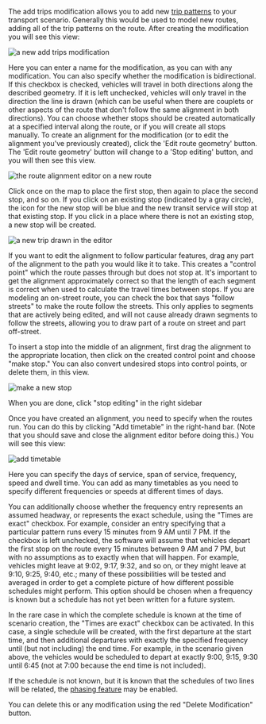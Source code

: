 The add trips modification allows you to add new [trip patterns](../glossary#trip-pattern) to your transport scenario. Generally
this would be used to model new routes, adding all of the trip patterns on the route. After creating the modification you will see this view:

<img src="../../img/new-add-trip-pattern.png" alt="a new add trips modification" />

Here you can enter a name for the modification, as you can with any modification. You can also specify whether the modification is bidirectional. If this checkbox is checked, vehicles will travel in both directions
along the described geometry. If it is left unchecked, vehicles will only travel in the direction the line is drawn (which can be useful when there are couplets
or other aspects of the route that don't follow the same alignment in both directions). You can choose whether stops should be created automatically at a specified interval
along the route, or if you will create all stops manually. To create an alignment for the modification (or to edit the alignment you've previously created), click the 'Edit route geometry'
button. The 'Edit route geometry' button will change to a 'Stop editing' button, and you will then see this view.

<img src="../../img/blank-geometry.png" alt="the route alignment editor on a new route" />

Click once on the map to place the first stop, then again to place the second stop, and so on. If you click on an existing stop (indicated by a gray circle), the
icon for the new stop will be blue and
the new transit service will stop at that existing stop. If you click in a place where there is not an existing stop, a new stop will be created.  

<img src="../../img/trip-drawn.png" alt="a new trip drawn in the editor" />

If you want to edit the alignment to follow particular features, drag any part of the alignment to the path you would like it to take. This creates a "control point" which the route
passes through but does not stop at. It's important to get the alignment approximately correct so that the length of each
segment is correct when used to calculate the travel times between stops. If you are modeling an on-street route, you can check the box that says "follow streets" to
make the route follow the streets. This only applies to segments that are actively being edited, and will not cause already drawn segments to follow the streets,
allowing you to draw part of a route on street and part off-street.

To insert a stop into the middle of an alignment, first drag the alignment to the appropriate location, then click on the created control point and choose "make stop." You can also convert undesired stops into control points, or delete them, in this view.

<img src="../../img/make-stop.png" alt="make a new stop" />

When you are done, click "stop editing" in the right sidebar

Once you have created an alignment, you need to specify when the routes run. You can do this by clicking "Add timetable" in the right-hand bar. (Note that you should save and close
the alignment editor before doing this.) You will see this view:

<img src="../../img/new-timetable.png" alt="add timetable" />

Here you can specify the days of service, span of service, frequency, speed and dwell time. You can add as many timetables as you need to specify different frequencies or speeds at
different times of days.

You can additionally choose whether the frequency entry represents an assumed headway, or represents the
exact schedule, using the "Times are exact" checkbox. For example, consider an entry specifying that
a particular pattern runs every 15 minutes from 9 AM until 7 PM. If the checkbox is left unchecked,
the software will assume that vehicles depart the first stop on the route every 15 minutes between
9 AM and 7 PM, but with no assumptions as to exactly when that will happen. For example, vehicles might
leave at 9:02, 9:17, 9:32, and so on, or they might leave at 9:10, 9:25, 9:40, etc.; many of these possibilities
will be tested and averaged in order to get a complete picture of how different possible schedules
might perform. This option should be chosen when a frequency is known but a schedule has not yet been
written for a future system.

In the rare case in which the complete schedule is known at the time of scenario creation, the "Times are exact"
checkbox can be activated. In this case, a single schedule will be created, with the first departure
at the start time, and then additional departures with exactly the specified frequency until (but not
including) the end time. For example, in the scenario given above, the vehicles would be scheduled
to depart at exactly 9:00, 9:15, 9:30 until 6:45 (not at 7:00 because the end time is not included).

If the schedule is not known, but it is known that the schedules of two lines will be related, the
[phasing feature](phasing) may be enabled.

You can delete this or any modification using the red "Delete Modification" button.
